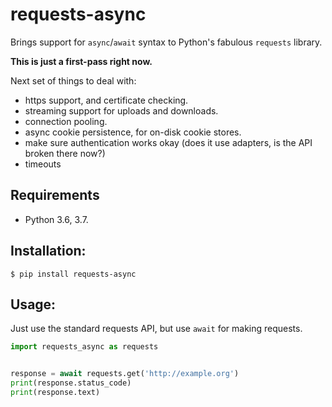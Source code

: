# requests-async

Brings support for `async`/`await` syntax to Python's fabulous `requests` library.

**This is just a first-pass right now.**

Next set of things to deal with:

* https support, and certificate checking.
* streaming support for uploads and downloads.
* connection pooling.
* async cookie persistence, for on-disk cookie stores.
* make sure authentication works okay (does it use adapters, is the API broken there now?)
* timeouts

## Requirements

* Python 3.6, 3.7.

## Installation:

```shell
$ pip install requests-async
```

## Usage:

Just use the standard requests API, but use `await` for making requests.

```python
import requests_async as requests


response = await requests.get('http://example.org')
print(response.status_code)
print(response.text)
```
